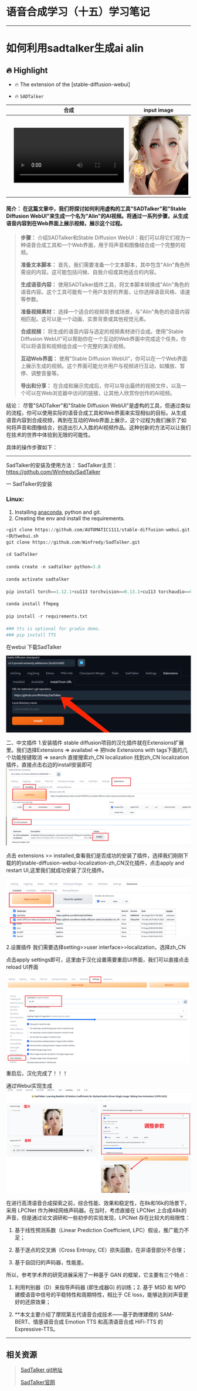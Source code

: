 # 语音合成学习（十五）学习笔记

---

# 如何利用sadtalker生成ai alin

## 🔥 Highlight

- 🔥 The extension of the [stable-diffusion-webui] 

- 🔥 `SADTalker` 

|      |                             合成                             |                input image                 |
| :--: | :----------------------------------------------------------: | :----------------------------------------: |
|      | <video  src="https://github.com/alin995/speech_synthesis/assets/74090594/a6be9680-2eec-4855-843e-300288e5695e" type="video/mp4"> </video> | <img src='/img/Wwl.png' width='380'> |



#### **简介： 在这篇文章中，我们将探讨如何利用虚构的工具"SADTalker"和"Stable Diffusion WebUI"来生成一个名为"Alin"的AI视频。将通过一系列步骤，从生成语音内容到在Web界面上展示视频，展示这个过程。**

>**步骤：**
>介绍SADTalker和Stable Diffusion WebUI：我们可以将它们视为一种语音合成工具和一个Web界面，用于将声音和图像结合成一个完整的视频。
>
>**准备文本脚本：** 首先，我们需要准备一个文本脚本，其中包含"Alin"角色所需说的内容。这可能包括问候、自我介绍或其他适合的内容。
>
>**生成语音内容：** 使用SADTalker插件工具，将文本脚本转换成"Alin"角色的语音内容。这个工具可能有一个用户友好的界面，让你选择语音风格、语速等参数。
>
>**准备视频素材：** 选择一个适合的视频背景或场景，与"Alin"角色的语音内容相匹配。这可以是一个动画、实景背景或其他视觉元素。
>
>**合成视频：** 将生成的语音内容与选定的视频素材进行合成。使用"Stable Diffusion WebUI"可以帮助你在一个互动的Web界面中完成这个任务。你可以将语音和视频组合成一个完整的演示视频。
>
>**互动Web界面：** 使用"Stable Diffusion WebUI"，你可以在一个Web界面上展示生成的视频。这个界面可能允许用户与视频进行互动，如播放、暂停、调整音量等。
>
>**导出和分享：** 在合成和展示完成后，你可以导出最终的视频文件，以及一个可以在Web浏览器中访问的链接，让其他人欣赏你创作的AI视频。

结论：
尽管"SADTalker"和"Stable Diffusion WebUI"是虚构的工具，但通过类似的流程，你可以使用实际的语音合成工具和Web界面来实现相似的目标。从生成语音内容到合成视频，再到在互动的Web界面上展示，这个过程为我们展示了如何将声音和图像结合，创造出引人入胜的AI视频作品。这种创新的方法可以让我们在技术的世界中体验到无限的可能性。



具体的操作步骤如下：

---

SadTalker的安装及使用方法：
SadTalker主页：https://github.com/Winfredy/SadTalker 

一 SadTalker的安装

### Linux:

1. Installing [anaconda](https://www.anaconda.com/), python and git.
2. Creating the env and install the requirements.

```python
>git clone https://github.com/AUTOMATIC1111/stable-diffusion-webui.git
>执行webui.sh
git clone https://github.com/Winfredy/SadTalker.git

cd SadTalker 

conda create -n sadtalker python=3.8

conda activate sadtalker

pip install torch==1.12.1+cu113 torchvision==0.13.1+cu113 torchaudio==0.12.1 --extra-index-url https://download.pytorch.org/whl/cu113

conda install ffmpeg

pip install -r requirements.txt

### tts is optional for gradio demo. 
### pip install TTS
```

在webui 下载SadTalker

<img aligin="center" src="/img/searchhttp.png" />



二、中文插件
1.安装插件
stable diffusion项目的汉化插件就在Extensions扩展里。我们选择Extensions => availabel => 把hide Extensions with tags下面的几个功能按键取消 => search 直接搜索zh_CN localization 找到zh_CN localization插件，直接点击右边的install安装即可 <img aligin="center" src="/img/loadchinese.png" />

点击 extensions >> installed,查看我们是否成功的安装了插件，选择我们刚刚下载的的stable-diffusion-webui-localization-zh_CN汉化插件，点击apply and restart UI,这里我们就成功安装了汉化插件。

<img aligin="center" src="/img/anzhuang.png" />

2.设置插件
我们需要选择setting>>user interface>>localization，选择zh_CN

点击apply settings即可，这里由于汉化设置需要重启UI界面，我们可以直接点击reload UI界面

<img aligin="center" src="/img/setting.png" />

重启后，汉化完成了！！！

通过Webui实现生成
<img aligin="center" src="/img/webui.png" />



















在进行高清语音合成探索之前，综合性能、效果和稳定性，在8k和16k的场景下，采用 LPCNet 作为神经网络声码器。在当时，考虑直接在 LPCNet 上合成48k的声音，但是通过论文调研和一些初步的实验发现，LPCNet 存在比较大的局限性：

1. 基于线性预测系数（Linear Prediction Coefficient, LPC）假设，推广能力不足；

2. 基于逐点的交叉熵（Cross Entropy, CE）损失函数，在非语音部分不合理；

3. 基于自回归的声码器，性能差。

所以，参考学术界的研究进展采用了一种基于 GAN 的框架，它主要有三个特点：

1. 利用判别器（D）来指导声码器 (即生成器G) 的训练；2. 基于 MSD 和 MPD 建模语音中信号的平稳特性和周期特性，相比于 CE loss，能够达到对声音更好的还原效果；

2. **本文主要介绍了摩院第五代语音合成技术——基于韵律建模的 SAM-BERT、情感语音合成 Emotion TTS 和高清语音合成 HiFi-TTS 的 Expressive-TTS。

---

## 相关资源

> [SadTalker git地址](https://github.com/Winfredy/SadTalker) 
>
> [SadTalker官网](https://github.com/OpenTalker/SadTalker/blob/main/docs/webui_extension.md)

